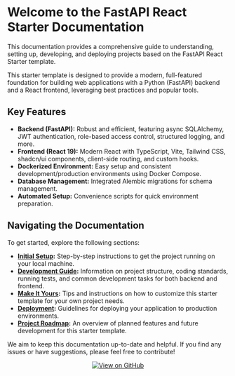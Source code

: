 # Welcome to the FastAPI React Starter Documentation

This documentation provides a comprehensive guide to understanding, setting up, developing, and deploying projects based on the FastAPI React Starter template.

This starter template is designed to provide a modern, full-featured foundation for building web applications with a Python (FastAPI) backend and a React frontend, leveraging best practices and popular tools.

## Key Features

- **Backend (FastAPI):** Robust and efficient, featuring async SQLAlchemy, JWT authentication, role-based access control, structured logging, and more.
- **Frontend (React 19):** Modern React with TypeScript, Vite, Tailwind CSS, shadcn/ui components, client-side routing, and custom hooks.
- **Dockerized Environment:** Easy setup and consistent development/production environments using Docker Compose.
- **Database Management:** Integrated Alembic migrations for schema management.
- **Automated Setup:** Convenience scripts for quick environment preparation.

## Navigating the Documentation

To get started, explore the following sections:

*   **[Initial Setup](initial_setup.md):** Step-by-step instructions to get the project running on your local machine.
*   **[Development Guide](development.md):** Information on project structure, coding standards, running tests, and common development tasks for both backend and frontend.
*   **[Make It Yours](make_it_yours.md):** Tips and instructions on how to customize this starter template for your own project needs.
*   **[Deployment](deployment.md):** Guidelines for deploying your application to production environments.
*   **[Project Roadmap](roadmap.md):** An overview of planned features and future development for this starter template.

We aim to keep this documentation up-to-date and helpful. If you find any issues or have suggestions, please feel free to contribute!

<p align="center">
  <a href="https://github.com/raythurman2386/fastapi-react-starter" target="_blank" rel="noopener noreferrer">
    <img src="https://img.shields.io/badge/GitHub-View%20on%20GitHub-blue?logo=github" alt="View on GitHub"/>
  </a>
</p>
